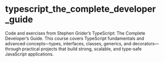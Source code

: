 # typescript_the_complete_developer_guide
Code and exercises from Stephen Grider’s TypeScript: The Complete Developer’s Guide. This course covers TypeScript fundamentals and advanced concepts—types, interfaces, classes, generics, and decorators—through practical projects that build strong, scalable, and type-safe JavaScript applications.

